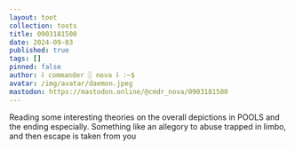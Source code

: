 ```yaml
---
layout: toot
collection: toots
title: 0903181500
date: 2024-09-03
published: true
tags: []
pinned: false
author: ⸸ commander ░ nova ⸸ :~$
avatar: /img/avatar/daemon.jpeg
mastodon: https://mastodon.online/@cmdr_nova/0903181500
---
```


Reading some interesting theories on the overall depictions in POOLS and the ending especially. Something like an allegory to abuse trapped in limbo, and then escape is taken from you

